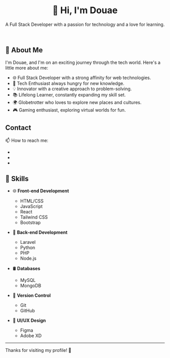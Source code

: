 
<!--
**Douaekanjaa/Douaekanjaa** is a ✨ _special_ ✨ repository because its `README.md` (this file) appears on your GitHub profile.

Here are some ideas to get you started:

- 🔭 I’m currently working on ...
- 🌱 I’m currently learning ...
- 👯 I’m looking to collaborate on ...
- 🤔 I’m looking for help with ...
- 💬 Ask me about ...
- 📫 How to reach me: ...
- 😄 Pronouns: ...
- ⚡ Fun fact: ...
-->
<div align="center">
  <h1>👋 Hi, I'm Douae </h1>
  <p>A Full Stack Developer with a passion for technology and a love for learning.</p>
</div>

<br>

## 🚀 **About Me**

I'm Douae, and I'm on an exciting journey through the tech world. Here's a little more about me:

- 🌐 Full Stack Developer with a strong affinity for web technologies.
- 🌱 Tech Enthusiast always hungry for new knowledge.
- 💡 Innovator with a creative approach to problem-solving.
- 📚 Lifelong Learner, constantly expanding my skill set.
- 🌍 Globetrotter who loves to explore new places and cultures.
- 🎮 Gaming enthusiast, exploring virtual worlds for fun.

## Contact

📫 How to reach me:

- [LinkedIn]: https://linkedin.com/in/douae-kanjaa-2728b5270
- [Twitter]: https://twitter.com/DouaeKanjaa
- [Email]: kanjaadouae1@gmail.com

## 💼 **Skills**

- 🌐 **Front-end Development**
  - HTML/CSS
  - JavaScript
  - React
  - Tailwind CSS
  - Bootstrap

- 🚀 **Back-end Development**
  - Laravel
  - Python
  - PHP
  - Node.js

- 🛢️ **Databases**
  - MySQL
  - MongoDB

- 📁 **Version Control**
  - Git
  - GitHub

- 🎨 **UI/UX Design**
  - Figma
  - Adobe XD

---


Thanks for visiting my profile! 🚀
